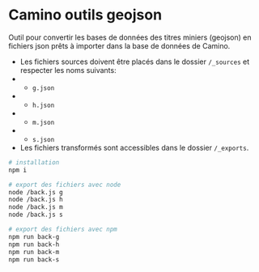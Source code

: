# Camino outils geojson

Outil pour convertir les bases de données des titres miniers (geojson) en fichiers json prêts à importer dans la base de données de Camino.

* Les fichiers sources doivent être placés dans le dossier `/_sources` et respecter les noms suivants:
* * `g.json`
* * `h.json`
* * `m.json`
* * `s.json`
* Les fichiers transformés sont accessibles dans le dossier `/_exports`.

```bash
# installation
npm i

# export des fichiers avec node
node /back.js g
node /back.js h
node /back.js m
node /back.js s

# export des fichiers avec npm
npm run back-g
npm run back-h
npm run back-m
npm run back-s
```

